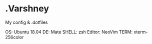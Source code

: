 # .Varshney

My config &amp; .dotfiles

OS: Ubuntu 18.04
DE: Mate
SHELL: zsh
Editor: NeoVim
TERM: xterm-256color
